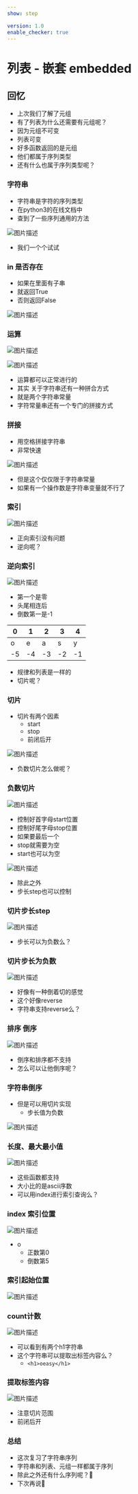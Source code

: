 ```yaml
---
show: step

version: 1.0
enable_checker: true
---
```


# 列表 - 嵌套 embedded
## 回忆
- 上次我们了解了元组
- 有了列表为什么还需要有元组呢？
- 因为元组不可变
- 列表可变
- 好多函数返回的是元组
- 他们都属于序列类型
- 还有什么也属于序列类型呢？

### 字符串
- 字符串是字符的序列类型
- 在python3的在线文档中
- 查到了一些序列通用的方法

![图片描述](https://doc.shiyanlou.com/courses/uid1190679-20210830-1630294088251)

- 我们一个个试试
### in 是否存在

- 如果在里面有子串
- 就返回True
- 否则返回False

![图片描述](https://doc.shiyanlou.com/courses/uid1190679-20210830-1630294183932)

### 运算

![图片描述](https://doc.shiyanlou.com/courses/uid1190679-20210830-1630294326883)

![图片描述](https://doc.shiyanlou.com/courses/uid1190679-20210830-1630294338159)

- 运算都可以正常进行的
- 其实 关于字符串还有一种拼合方式
- 就是两个字符串常量 
- 字符常量串还有一个专门的拼接方式

### 拼接

- 用空格拼接字符串
- 非常快速

![图片描述](https://doc.shiyanlou.com/courses/uid1190679-20210830-1630296838772)

- 但是这个仅仅限于字符串常量
- 如果有一个操作数是字符串变量就不行了

### 索引

![图片描述](https://doc.shiyanlou.com/courses/uid1190679-20210830-1630296928849)

- 正向索引没有问题
- 逆向呢？

### 逆向索引

![图片描述](https://doc.shiyanlou.com/courses/uid1190679-20210830-1630296999031)

- 第一个是零
- 头尾相连后
- 倒数第一是-1 


|  0   | 1 |  2   | 3  |  4   |
|  ----  | ----  |  ----  | ----  |  ----  | 
| o  | e |a  | s |y  |
| -5  | -4 |-3  | -2 |-1 | 

- 规律和列表是一样的
- 切片呢？

### 切片
- 切片有两个因素
	- start
	- stop
	- 前闭后开

![图片描述](https://doc.shiyanlou.com/courses/uid1190679-20210830-1630297141347)

- 负数切片怎么做呢？

### 负数切片

![图片描述](https://doc.shiyanlou.com/courses/uid1190679-20210830-1630297232401)

- 控制好首字母start位置
- 控制好尾字母stop位置
- 如果要最后一个
- stop就需要为空
- start也可以为空

![图片描述](https://doc.shiyanlou.com/courses/uid1190679-20210830-1630297331189)

- 除此之外
- 步长step也可以控制

### 切片步长step

![图片描述](https://doc.shiyanlou.com/courses/uid1190679-20210830-1630297712445)

- 步长可以为负数么？
### 切片步长为负数

![图片描述](https://doc.shiyanlou.com/courses/uid1190679-20210830-1630297794471)

- 好像有一种倒着切的感觉
- 这个好像reverse
- 字符串支持reverse么？

### 排序 倒序
![图片描述](https://doc.shiyanlou.com/courses/uid1190679-20210830-1630297859372)

- 倒序和排序都不支持
- 怎么可以让他倒序呢？

### 字符串倒序

- 但是可以用切片实现
	- 步长值为负数

![图片描述](https://doc.shiyanlou.com/courses/uid1190679-20210905-1630833830144)

### 长度、最大最小值

![图片描述](https://doc.shiyanlou.com/courses/uid1190679-20210830-1630297952040)

- 这些函数都支持
- 大小比的是ascii序数
- 可以用index进行索引查询么？

### index 索引位置

![图片描述](https://doc.shiyanlou.com/courses/uid1190679-20210830-1630298113314)

- o
	- 正数第0
	- 倒数第5
### 索引起始位置

![图片描述](https://doc.shiyanlou.com/courses/uid1190679-20210830-1630298267805)

### count计数

![图片描述](https://doc.shiyanlou.com/courses/uid1190679-20210830-1630298327888)

- 可以看到有两个h1字符串
- 这个字符串可以提取出标签内容么？
	- `<h1>oeasy</h1>`
### 提取标签内容

![图片描述](https://doc.shiyanlou.com/courses/uid1190679-20210830-1630298462151)

- 注意切片范围
- 前闭后开

### 总结 
- 这次复习了字符串序列
- 字符串和列表、元组一样都属于序列
- 除此之外还有什么序列呢？🤔
- 下次再说👋